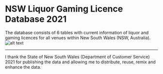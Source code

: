 # NSW Liquor Gaming Licence Database 2021
The database consists of 6 tables with current information of liquor and gaming licences for all venues within New South Wales (NSW, Australia). 
![alt text](https://github.com/colinpty/NSW_Liquor_Gaming_data/NSW_Licence_ERD.jpg?raw=true)















***

I thank the State of New South Wales (Department of Customer Service) 2021 for publishing the data and allowing me to distribute, reuse, remix and enhance the data.
